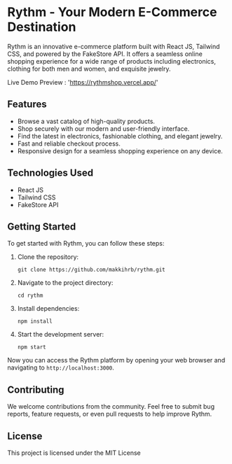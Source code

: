 
# Rythm - Your Modern E-Commerce Destination

Rythm is an innovative e-commerce platform built with React JS, Tailwind CSS, and powered by the FakeStore API. It offers a seamless online shopping experience for a wide range of products including electronics, clothing for both men and women, and exquisite jewelry.

Live Demo Preview : 'https://rythmshop.vercel.app/'

## Features

- Browse a vast catalog of high-quality products.
- Shop securely with our modern and user-friendly interface.
- Find the latest in electronics, fashionable clothing, and elegant jewelry.
- Fast and reliable checkout process.
- Responsive design for a seamless shopping experience on any device.

## Technologies Used

- React JS
- Tailwind CSS
- FakeStore API

## Getting Started

To get started with Rythm, you can follow these steps:

1. Clone the repository:

   ```shell
   git clone https://github.com/makkihrb/rythm.git
   ```

2. Navigate to the project directory:

   ```shell
   cd rythm
   ```

3. Install dependencies:

   ```shell
   npm install
   ```

4. Start the development server:

   ```shell
   npm start
   ```

Now you can access the Rythm platform by opening your web browser and navigating to `http://localhost:3000`.

## Contributing

We welcome contributions from the community. Feel free to submit bug reports, feature requests, or even pull requests to help improve Rythm.

## License

This project is licensed under the MIT License 

